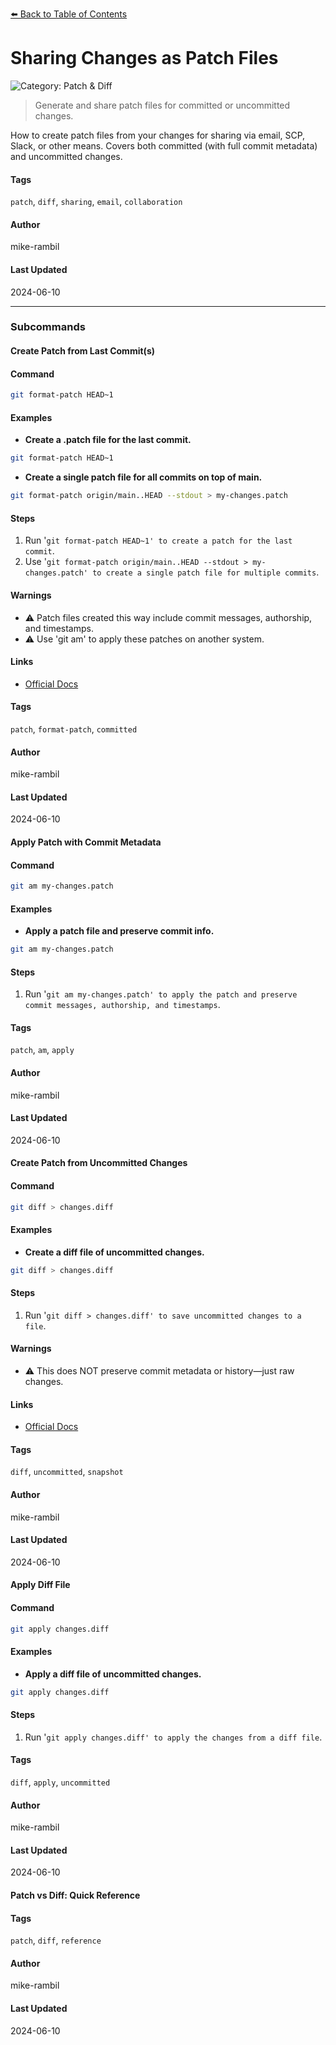 [⬅️ Back to Table of Contents](../README.md#sharing-changes-as-patch-files)

# Sharing Changes as Patch Files


![Category: Patch & Diff](https://img.shields.io/badge/Category-Patch%20%26%20Diff-blue)
> Generate and share patch files for committed or uncommitted changes.

How to create patch files from your changes for sharing via email, SCP, Slack, or other means. Covers both committed (with full commit metadata) and uncommitted changes.


#### Tags
`patch`, `diff`, `sharing`, `email`, `collaboration`

#### Author
mike-rambil

#### Last Updated
2024-06-10

---

### Subcommands
#### Create Patch from Last Commit(s)

#### Command
```sh
git format-patch HEAD~1
```

#### Examples
- **Create a .patch file for the last commit.**


```sh
git format-patch HEAD~1
```
- **Create a single patch file for all commits on top of main.**


```sh
git format-patch origin/main..HEAD --stdout > my-changes.patch
```


#### Steps
1. Run '`git format-patch HEAD~1' to create a patch for the last commit`.
2. Use '`git format-patch origin/main..HEAD --stdout > my-changes.patch' to create a single patch file for multiple commits`.


#### Warnings
- ⚠️ Patch files created this way include commit messages, authorship, and timestamps.
- ⚠️ Use 'git am' to apply these patches on another system.


#### Links
- [Official Docs](https://git-scm.com/docs/git-format-patch)


#### Tags
`patch`, `format-patch`, `committed`

#### Author
mike-rambil

#### Last Updated
2024-06-10

#### Apply Patch with Commit Metadata

#### Command
```sh
git am my-changes.patch
```

#### Examples
- **Apply a patch file and preserve commit info.**


```sh
git am my-changes.patch
```


#### Steps
1. Run '`git am my-changes.patch' to apply the patch and preserve commit messages, authorship, and timestamps`.


#### Tags
`patch`, `am`, `apply`

#### Author
mike-rambil

#### Last Updated
2024-06-10

#### Create Patch from Uncommitted Changes

#### Command
```sh
git diff > changes.diff
```

#### Examples
- **Create a diff file of uncommitted changes.**


```sh
git diff > changes.diff
```


#### Steps
1. Run '`git diff > changes.diff' to save uncommitted changes to a file`.


#### Warnings
- ⚠️ This does NOT preserve commit metadata or history—just raw changes.


#### Links
- [Official Docs](https://git-scm.com/docs/git-diff)


#### Tags
`diff`, `uncommitted`, `snapshot`

#### Author
mike-rambil

#### Last Updated
2024-06-10

#### Apply Diff File

#### Command
```sh
git apply changes.diff
```

#### Examples
- **Apply a diff file of uncommitted changes.**


```sh
git apply changes.diff
```


#### Steps
1. Run '`git apply changes.diff' to apply the changes from a diff file`.


#### Tags
`diff`, `apply`, `uncommitted`

#### Author
mike-rambil

#### Last Updated
2024-06-10

#### Patch vs Diff: Quick Reference

#### Tags
`patch`, `diff`, `reference`

#### Author
mike-rambil

#### Last Updated
2024-06-10


